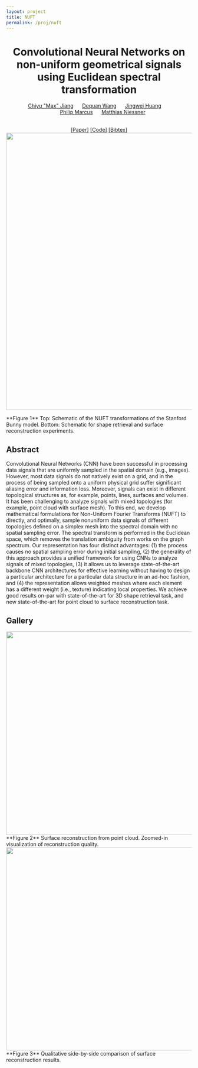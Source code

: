 ```yaml
---
layout: project
title: NUFT
permalink: /proj/nuft
---
```

<center>
<h1> Convolutional Neural Networks on non-uniform geometrical signals using Euclidean spectral transformation </h1>
<a href="http://www.maxjiang.ml/">Chiyu "Max" Jiang</a> &nbsp; &nbsp; &nbsp;<a href="https://dequan.wang/">Dequan Wang</a> &nbsp; &nbsp; &nbsp;<a href="http://stanford.edu/~jingweih/">Jingwei Huang</a> &nbsp; &nbsp; &nbsp;<br>
 &nbsp; &nbsp; &nbsp;<a href="http://www.me.berkeley.edu/people/faculty/philip-s-marcus">Philip Marcus</a> &nbsp; &nbsp; &nbsp;<a href="http://niessnerlab.org/">Matthias Niessner</a><br>
<br>

<a href="#" onclick="window.location.href='https://openreview.net/pdf?id=B1G5ViAqFm'">[Paper]</a>&nbsp;<a href="#" onclick="window.location.href='{{ site.baseurl }}{% link _pages/tobereleased.md %}'">[Code]</a>&nbsp;<a href="#" onclick="window.location.href='{{ site.baseurl }}/assets/bib/anonymous2019convolutional.txt'">[Bibtex]</a><br>
<img src="{{ site.baseurl }}/assets/img/nuft/teaser.png" width="750"/>
</center>
**Figure 1** Top: Schematic of the NUFT transformations of the Stanford Bunny model. Bottom: Schematic for shape retrieval and surface reconstruction experiments.

## Abstract

Convolutional Neural Networks (CNN) have been successful in processing data signals that are uniformly sampled in the spatial domain (e.g., images). However, most data signals do not natively exist on a grid, and in the process of being sampled onto a uniform physical grid suffer significant aliasing error and information loss. Moreover, signals can exist in different topological structures as, for example, points, lines, surfaces and volumes. It has been challenging to analyze signals with mixed topologies (for example, point cloud with surface mesh). To this end, we develop mathematical formulations for Non-Uniform Fourier Transforms (NUFT) to directly, and optimally, sample nonuniform data signals of different topologies defined on a simplex mesh into the spectral domain with no spatial sampling error. The spectral transform is performed in the Euclidean space, which removes the translation ambiguity from works on the graph spectrum. Our representation has four distinct advantages: (1) the process causes no spatial sampling error during initial sampling, (2) the generality of this approach provides a unified framework for using CNNs to analyze signals of mixed topologies, (3) it allows us to leverage state-of-the-art backbone CNN architectures for effective learning without having to design a particular architecture for a particular data structure in an ad-hoc fashion, and (4) the representation allows weighted meshes where each element has a different weight (i.e., texture) indicating local properties. We achieve good results on-par with state-of-the-art for 3D shape retrieval task, and new state-of-the-art for point cloud to surface reconstruction task.

## Gallery
<center>
<img src="{{ site.baseurl }}/assets/img/nuft/nuft_vis1.png" width="550"/>
</center>
**Figure 2** Surface reconstruction from point cloud. Zoomed-in visualization of reconstruction quality.
<center>
<img src="{{ site.baseurl }}/assets/img/nuft/nuft_vis2.png" width="550"/>
</center>
**Figure 3** Qualitative side-by-side comparison of surface reconstruction results.